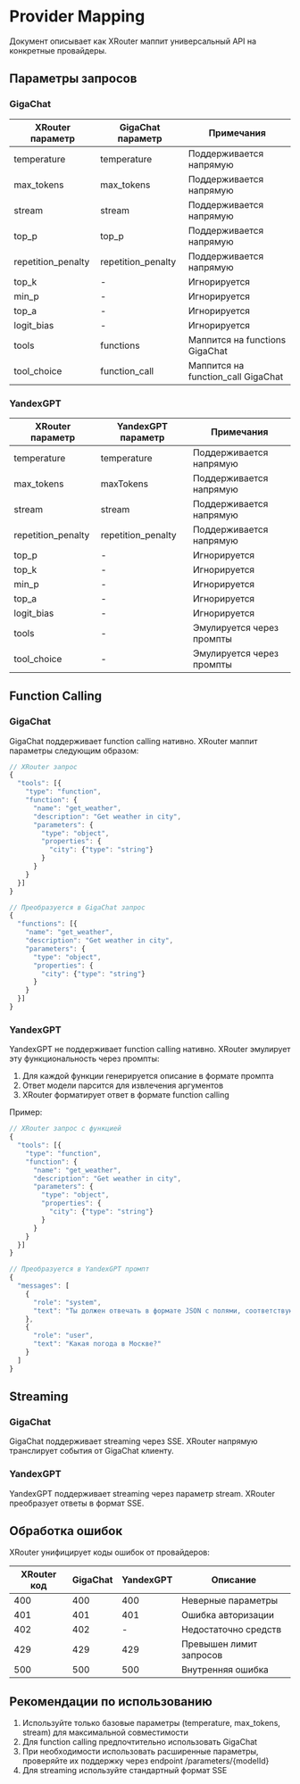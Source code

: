 # Provider Mapping

Документ описывает как XRouter маппит универсальный API на конкретные провайдеры.

## Параметры запросов

### GigaChat

| XRouter параметр | GigaChat параметр | Примечания |
|-----------------|-------------------|------------|
| temperature | temperature | Поддерживается напрямую |
| max_tokens | max_tokens | Поддерживается напрямую |
| stream | stream | Поддерживается напрямую |
| top_p | top_p | Поддерживается напрямую |
| repetition_penalty | repetition_penalty | Поддерживается напрямую |
| top_k | - | Игнорируется |
| min_p | - | Игнорируется |
| top_a | - | Игнорируется |
| logit_bias | - | Игнорируется |
| tools | functions | Маппится на functions GigaChat |
| tool_choice | function_call | Маппится на function_call GigaChat |

### YandexGPT

| XRouter параметр | YandexGPT параметр | Примечания |
|-----------------|-------------------|------------|
| temperature | temperature | Поддерживается напрямую |
| max_tokens | maxTokens | Поддерживается напрямую |
| stream | stream | Поддерживается напрямую |
| repetition_penalty | repetition_penalty | Поддерживается напрямую |
| top_p | - | Игнорируется |
| top_k | - | Игнорируется |
| min_p | - | Игнорируется |
| top_a | - | Игнорируется |
| logit_bias | - | Игнорируется |
| tools | - | Эмулируется через промпты |
| tool_choice | - | Эмулируется через промпты |

## Function Calling

### GigaChat
GigaChat поддерживает function calling нативно. XRouter маппит параметры следующим образом:

```typescript
// XRouter запрос
{
  "tools": [{
    "type": "function",
    "function": {
      "name": "get_weather",
      "description": "Get weather in city",
      "parameters": {
        "type": "object",
        "properties": {
          "city": {"type": "string"}
        }
      }
    }
  }]
}

// Преобразуется в GigaChat запрос
{
  "functions": [{
    "name": "get_weather", 
    "description": "Get weather in city",
    "parameters": {
      "type": "object",
      "properties": {
        "city": {"type": "string"}
      }
    }
  }]
}
```

### YandexGPT
YandexGPT не поддерживает function calling нативно. XRouter эмулирует эту функциональность через промпты:

1. Для каждой функции генерируется описание в формате промпта
2. Ответ модели парсится для извлечения аргументов
3. XRouter форматирует ответ в формате function calling

Пример:
```typescript
// XRouter запрос с функцией
{
  "tools": [{
    "type": "function",
    "function": {
      "name": "get_weather",
      "description": "Get weather in city",
      "parameters": {
        "type": "object",
        "properties": {
          "city": {"type": "string"}
        }
      }
    }
  }]
}

// Преобразуется в YandexGPT промпт
{
  "messages": [
    {
      "role": "system",
      "text": "Ты должен отвечать в формате JSON с полями, соответствующими функции get_weather. Функция принимает параметр city типа string."
    },
    {
      "role": "user", 
      "text": "Какая погода в Москве?"
    }
  ]
}
```

## Streaming

### GigaChat
GigaChat поддерживает streaming через SSE. XRouter напрямую транслирует события от GigaChat клиенту.

### YandexGPT
YandexGPT поддерживает streaming через параметр stream. XRouter преобразует ответы в формат SSE.

## Обработка ошибок

XRouter унифицирует коды ошибок от провайдеров:

| XRouter код | GigaChat | YandexGPT | Описание |
|------------|----------|-----------|-----------|
| 400 | 400 | 400 | Неверные параметры |
| 401 | 401 | 401 | Ошибка авторизации |
| 402 | 402 | - | Недостаточно средств |
| 429 | 429 | 429 | Превышен лимит запросов |
| 500 | 500 | 500 | Внутренняя ошибка |

## Рекомендации по использованию

1. Используйте только базовые параметры (temperature, max_tokens, stream) для максимальной совместимости
2. Для function calling предпочтительно использовать GigaChat
3. При необходимости использовать расширенные параметры, проверяйте их поддержку через endpoint /parameters/{modelId}
4. Для streaming используйте стандартный формат SSE